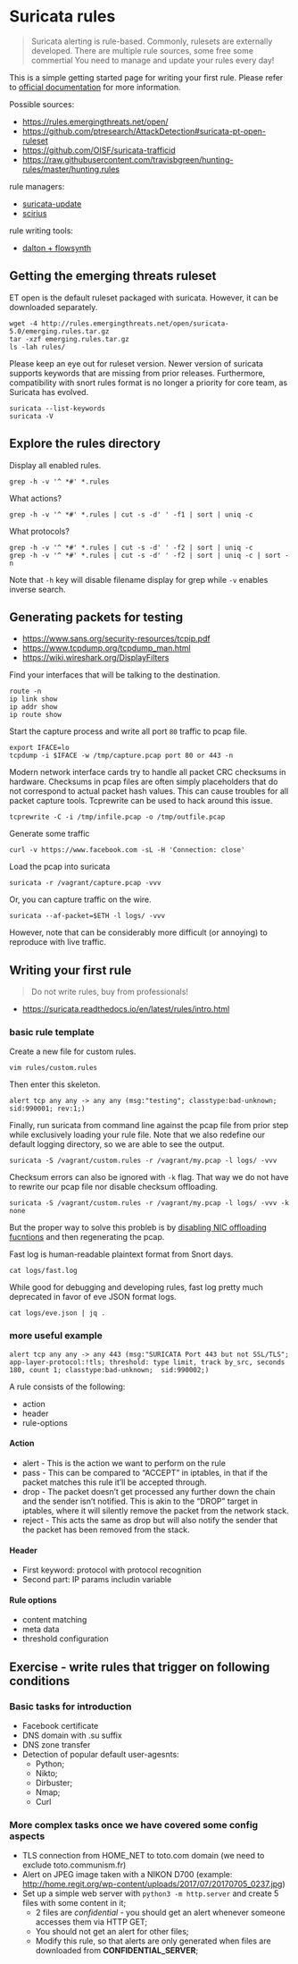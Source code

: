 # Suricata rules

> Suricata alerting is rule-based. Commonly, rulesets are externally developed.
> There are multiple rule sources, some free some commertial
> You need to manage and update your rules every day!

This is a simple getting started page for writing your first rule. Please refer to [official documentation](https://suricata.readthedocs.io/en/latest/rules/) for more information.

Possible sources:
* https://rules.emergingthreats.net/open/
* https://github.com/ptresearch/AttackDetection#suricata-pt-open-ruleset
* https://github.com/OISF/suricata-trafficid
* https://raw.githubusercontent.com/travisbgreen/hunting-rules/master/hunting.rules

rule managers:
* [suricata-update](https://github.com/OISF/suricata-update)
* [scirius](/Suricata/scirius/README.md)

rule writing tools:
* [dalton + flowsynth](https://github.com/secureworks/dalton)

## Getting the emerging threats ruleset 

ET open is the default ruleset packaged with suricata. However, it can be downloaded separately.

```
wget -4 http://rules.emergingthreats.net/open/suricata-5.0/emerging.rules.tar.gz
tar -xzf emerging.rules.tar.gz
ls -lah rules/
```

Please keep an eye out for ruleset version. Newer version of suricata supports keywords that are missing from prior releases. Furthermore, compatibility with snort rules format is no longer a priority for core team, as Suricata has evolved.

```
suricata --list-keywords
suricata -V
```

## Explore the rules directory

Display all enabled rules.
```
grep -h -v '^ *#' *.rules
```

What actions?
```
grep -h -v '^ *#' *.rules | cut -s -d' ' -f1 | sort | uniq -c
```

What protocols?
```
grep -h -v '^ *#' *.rules | cut -s -d' ' -f2 | sort | uniq -c
grep -h -v '^ *#' *.rules | cut -s -d' ' -f2 | sort | uniq -c | sort -n
```

Note that `-h` key will disable filename display for grep while `-v` enables inverse search.

## Generating packets for testing

 * https://www.sans.org/security-resources/tcpip.pdf
 * https://www.tcpdump.org/tcpdump_man.html
 * https://wiki.wireshark.org/DisplayFilters

Find your interfaces that will be talking to the destination.

```
route -n
ip link show
ip addr show
ip route show
```

Start the capture process and write all port `80` traffic to pcap file.

```
export IFACE=lo
tcpdump -i $IFACE -w /tmp/capture.pcap port 80 or 443 -n
```

Modern network interface cards try to handle all packet CRC checksums in hardware. Checksums in pcap files are often simply placeholders that do not correspond to actual packet hash values. This can cause troubles for all packet capture tools. Tcprewrite can be used to hack around this issue.

```
tcprewrite -C -i /tmp/infile.pcap -o /tmp/outfile.pcap
```

Generate some traffic

```
curl -v https://www.facebook.com -sL -H 'Connection: close'
```

Load the pcap into suricata

```
suricata -r /vagrant/capture.pcap -vvv
```

Or, you can capture traffic on the wire.

```
suricata --af-packet=$ETH -l logs/ -vvv
```

However, note that can be considerably more difficult (or annoying) to reproduce with live traffic.

## Writing your first rule

> Do not write rules, buy from professionals!

 * https://suricata.readthedocs.io/en/latest/rules/intro.html

### basic rule template

Create a new file for custom rules.

```
vim rules/custom.rules
```

Then enter this skeleton.

```
alert tcp any any -> any any (msg:"testing"; classtype:bad-unknown; sid:990001; rev:1;)
```

Finally, run suricata from command line against the pcap file from prior step while exclusively loading your rule file. Note that we also redefine our default logging directory, so we are able to see the output.

```
suricata -S /vagrant/custom.rules -r /vagrant/my.pcap -l logs/ -vvv
```

Checksum errors can also be ignored with `-k` flag. That way we do not have to rewrite our pcap file nor disable checksum offloading.

```
suricata -S /vagrant/custom.rules -r /vagrant/my.pcap -l logs/ -vvv -k none
```

But the proper way to solve this probleb is by [disabling NIC offloading fucntions](/Suricata/intro#disable-nic-offloading) and then regenerating the pcap.

Fast log is human-readable plaintext format from Snort days. 

```
cat logs/fast.log
```

While good for debugging and developing rules, fast log pretty much deprecated in favor of eve JSON format logs.

```
cat logs/eve.json | jq .
```

### more useful example

```
alert tcp any any -> any 443 (msg:"SURICATA Port 443 but not SSL/TLS"; app-layer-protocol:!tls; threshold: type limit, track by_src, seconds 180, count 1; classtype:bad-unknown;  sid:990002;)
```

A rule consists of the following:
 * action
 * header
 * rule-options

#### Action

 * alert - This is the action we want to perform on the rule
 * pass - This can be compared to “ACCEPT” in iptables, in that if the packet matches this rule it’ll be accepted through.
 * drop - The packet doesn’t get processed any further down the chain and the sender isn’t notified. This is akin to the “DROP” target in iptables, where it will silently remove the packet from the network stack.
 * reject - This acts the same as drop but will also notify the sender that the packet has been removed from the stack.

#### Header

* First keyword: protocol with protocol recognition
* Second part: IP params includin variable

#### Rule options

* content matching
* meta data
* threshold configuration

## Exercise - write rules that trigger on following conditions

### Basic tasks for introduction

* Facebook certificate
* DNS domain with .su suffix
* DNS zone transfer
* Detection of popular default user-agesnts:
  * Python;
  * Nikto;
  * Dirbuster;
  * Nmap;
  * Curl

### More complex tasks once we have covered some config aspects

* TLS connection from HOME_NET to toto.com domain (we need to exclude toto.communism.fr)
* Alert on JPEG image taken with a NIKON D700 (example: http://home.regit.org/wp-content/uploads/2017/07/20170705_0237.jpg)
* Set up a simple web server with `python3 -m http.server` and create 5 files with some content in it;
  * 2 files are *confidential* - you should get an alert whenever someone accesses them via HTTP GET;
  * You should not get an alert for other files;
  * Modify this rule, so that alerts are only generated when files are downloaded from **CONFIDENTIAL_SERVER**;
